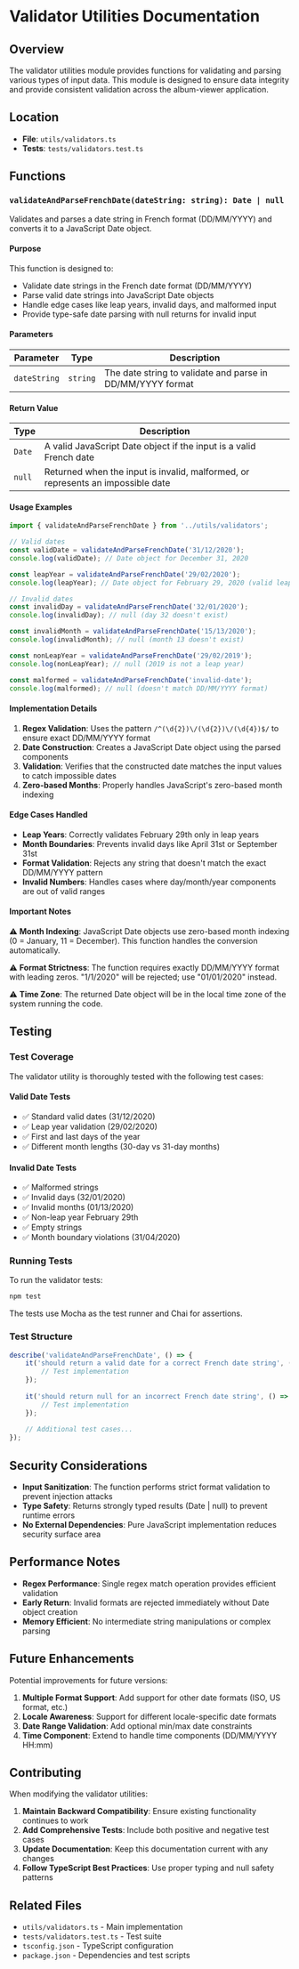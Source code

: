 # Validator Utilities Documentation

## Overview

The validator utilities module provides functions for validating and parsing various types of input data. This module is designed to ensure data integrity and provide consistent validation across the album-viewer application.

## Location

- **File**: `utils/validators.ts`
- **Tests**: `tests/validators.test.ts`

## Functions

### `validateAndParseFrenchDate(dateString: string): Date | null`

Validates and parses a date string in French format (DD/MM/YYYY) and converts it to a JavaScript Date object.

#### Purpose

This function is designed to:
- Validate date strings in the French date format (DD/MM/YYYY)
- Parse valid date strings into JavaScript Date objects
- Handle edge cases like leap years, invalid days, and malformed input
- Provide type-safe date parsing with null returns for invalid input

#### Parameters

| Parameter | Type | Description |
|-----------|------|-------------|
| `dateString` | `string` | The date string to validate and parse in DD/MM/YYYY format |

#### Return Value

| Type | Description |
|------|-------------|
| `Date` | A valid JavaScript Date object if the input is a valid French date |
| `null` | Returned when the input is invalid, malformed, or represents an impossible date |

#### Usage Examples

```typescript
import { validateAndParseFrenchDate } from '../utils/validators';

// Valid dates
const validDate = validateAndParseFrenchDate('31/12/2020');
console.log(validDate); // Date object for December 31, 2020

const leapYear = validateAndParseFrenchDate('29/02/2020');
console.log(leapYear); // Date object for February 29, 2020 (valid leap year)

// Invalid dates
const invalidDay = validateAndParseFrenchDate('32/01/2020');
console.log(invalidDay); // null (day 32 doesn't exist)

const invalidMonth = validateAndParseFrenchDate('15/13/2020');
console.log(invalidMonth); // null (month 13 doesn't exist)

const nonLeapYear = validateAndParseFrenchDate('29/02/2019');
console.log(nonLeapYear); // null (2019 is not a leap year)

const malformed = validateAndParseFrenchDate('invalid-date');
console.log(malformed); // null (doesn't match DD/MM/YYYY format)
```

#### Implementation Details

1. **Regex Validation**: Uses the pattern `/^(\d{2})\/(\d{2})\/(\d{4})$/` to ensure exact DD/MM/YYYY format
2. **Date Construction**: Creates a JavaScript Date object using the parsed components
3. **Validation**: Verifies that the constructed date matches the input values to catch impossible dates
4. **Zero-based Months**: Properly handles JavaScript's zero-based month indexing

#### Edge Cases Handled

- **Leap Years**: Correctly validates February 29th only in leap years
- **Month Boundaries**: Prevents invalid days like April 31st or September 31st
- **Format Validation**: Rejects any string that doesn't match the exact DD/MM/YYYY pattern
- **Invalid Numbers**: Handles cases where day/month/year components are out of valid ranges

#### Important Notes

⚠️ **Month Indexing**: JavaScript Date objects use zero-based month indexing (0 = January, 11 = December). This function handles the conversion automatically.

⚠️ **Format Strictness**: The function requires exactly DD/MM/YYYY format with leading zeros. "1/1/2020" will be rejected; use "01/01/2020" instead.

⚠️ **Time Zone**: The returned Date object will be in the local time zone of the system running the code.

## Testing

### Test Coverage

The validator utility is thoroughly tested with the following test cases:

#### Valid Date Tests
- ✅ Standard valid dates (31/12/2020)
- ✅ Leap year validation (29/02/2020)
- ✅ First and last days of the year
- ✅ Different month lengths (30-day vs 31-day months)

#### Invalid Date Tests
- ✅ Malformed strings
- ✅ Invalid days (32/01/2020)
- ✅ Invalid months (01/13/2020)
- ✅ Non-leap year February 29th
- ✅ Empty strings
- ✅ Month boundary violations (31/04/2020)

### Running Tests

To run the validator tests:

```bash
npm test
```

The tests use Mocha as the test runner and Chai for assertions.

### Test Structure

```typescript
describe('validateAndParseFrenchDate', () => {
    it('should return a valid date for a correct French date string', () => {
        // Test implementation
    });
    
    it('should return null for an incorrect French date string', () => {
        // Test implementation
    });
    
    // Additional test cases...
});
```

## Security Considerations

- **Input Sanitization**: The function performs strict format validation to prevent injection attacks
- **Type Safety**: Returns strongly typed results (Date | null) to prevent runtime errors
- **No External Dependencies**: Pure JavaScript implementation reduces security surface area

## Performance Notes

- **Regex Performance**: Single regex match operation provides efficient validation
- **Early Return**: Invalid formats are rejected immediately without Date object creation
- **Memory Efficient**: No intermediate string manipulations or complex parsing

## Future Enhancements

Potential improvements for future versions:

1. **Multiple Format Support**: Add support for other date formats (ISO, US format, etc.)
2. **Locale Awareness**: Support for different locale-specific date formats
3. **Date Range Validation**: Add optional min/max date constraints
4. **Time Component**: Extend to handle time components (DD/MM/YYYY HH:mm)

## Contributing

When modifying the validator utilities:

1. **Maintain Backward Compatibility**: Ensure existing functionality continues to work
2. **Add Comprehensive Tests**: Include both positive and negative test cases
3. **Update Documentation**: Keep this documentation current with any changes
4. **Follow TypeScript Best Practices**: Use proper typing and null safety patterns

## Related Files

- `utils/validators.ts` - Main implementation
- `tests/validators.test.ts` - Test suite
- `tsconfig.json` - TypeScript configuration
- `package.json` - Dependencies and test scripts
